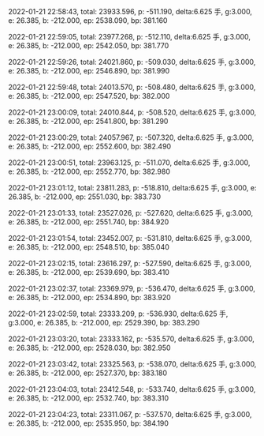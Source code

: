 2022-01-21 22:58:43, total: 23933.596, p: -511.190, delta:6.625 手, g:3.000, e: 26.385, b: -212.000, ep: 2538.090, bp: 381.160

2022-01-21 22:59:05, total: 23977.268, p: -512.110, delta:6.625 手, g:3.000, e: 26.385, b: -212.000, ep: 2542.050, bp: 381.770

2022-01-21 22:59:26, total: 24021.860, p: -509.030, delta:6.625 手, g:3.000, e: 26.385, b: -212.000, ep: 2546.890, bp: 381.990

2022-01-21 22:59:48, total: 24013.570, p: -508.480, delta:6.625 手, g:3.000, e: 26.385, b: -212.000, ep: 2547.520, bp: 382.000

2022-01-21 23:00:09, total: 24010.844, p: -508.520, delta:6.625 手, g:3.000, e: 26.385, b: -212.000, ep: 2541.800, bp: 381.290

2022-01-21 23:00:29, total: 24057.967, p: -507.320, delta:6.625 手, g:3.000, e: 26.385, b: -212.000, ep: 2552.600, bp: 382.490

2022-01-21 23:00:51, total: 23963.125, p: -511.070, delta:6.625 手, g:3.000, e: 26.385, b: -212.000, ep: 2552.770, bp: 382.980

2022-01-21 23:01:12, total: 23811.283, p: -518.810, delta:6.625 手, g:3.000, e: 26.385, b: -212.000, ep: 2551.030, bp: 383.730

2022-01-21 23:01:33, total: 23527.026, p: -527.620, delta:6.625 手, g:3.000, e: 26.385, b: -212.000, ep: 2551.740, bp: 384.920

2022-01-21 23:01:54, total: 23452.007, p: -531.810, delta:6.625 手, g:3.000, e: 26.385, b: -212.000, ep: 2548.510, bp: 385.040

2022-01-21 23:02:15, total: 23616.297, p: -527.590, delta:6.625 手, g:3.000, e: 26.385, b: -212.000, ep: 2539.690, bp: 383.410

2022-01-21 23:02:37, total: 23369.979, p: -536.470, delta:6.625 手, g:3.000, e: 26.385, b: -212.000, ep: 2534.890, bp: 383.920

2022-01-21 23:02:59, total: 23333.209, p: -536.930, delta:6.625 手, g:3.000, e: 26.385, b: -212.000, ep: 2529.390, bp: 383.290

2022-01-21 23:03:20, total: 23333.162, p: -535.570, delta:6.625 手, g:3.000, e: 26.385, b: -212.000, ep: 2528.030, bp: 382.950

2022-01-21 23:03:42, total: 23325.563, p: -538.070, delta:6.625 手, g:3.000, e: 26.385, b: -212.000, ep: 2527.370, bp: 383.180

2022-01-21 23:04:03, total: 23412.548, p: -533.740, delta:6.625 手, g:3.000, e: 26.385, b: -212.000, ep: 2532.740, bp: 383.310

2022-01-21 23:04:23, total: 23311.067, p: -537.570, delta:6.625 手, g:3.000, e: 26.385, b: -212.000, ep: 2535.950, bp: 384.190